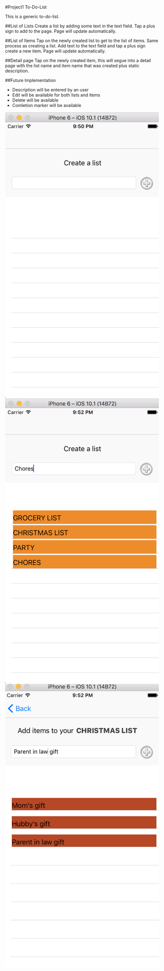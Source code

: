 #Project1 To-Do-List

This is a generic to-do-list.  

##List of Lists
Create a list by adding some text in the text field.  Tap a plus sign to add to the page. Page will update automatically.

##List of Items
Tap on the newly created list to get to the list of items. Same process as creating a list. Add text to the text field and tap a plus sign create a new item. Page will update automatically.

##Detail page
Tap on the newly created item, this will segue into a detail page with the list name and item name that was created plus static description.

##Future Implementation
* Description will be entered by an user
* Edit will be available for both lists and items
* Delete will be available
* Comletion marker will be available 

![Project Image](images/main.PNG)
![Project Image](images/list.PNG)
![Project Image](images/item.PNG)
